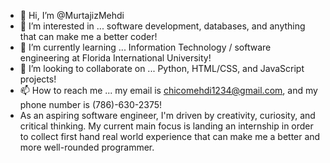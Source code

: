 - 👋 Hi, I’m @MurtajizMehdi
- 👀 I’m interested in ... software development, databases, and anything that can make me a better coder!
- 🌱 I’m currently learning ... Information Technology / software engineering at Florida International University!
- 💞️ I’m looking to collaborate on ... Python, HTML/CSS, and JavaScript projects!
- 📫 How to reach me ... my email is chicomehdi1234@gmail.com, and my phone number is (786)-630-2375!
- As an aspiring software engineer, I'm driven by creativity, curiosity, and critical thinking. My current main focus is landing an internship in order to collect first hand real world experience that can make me a better and more well-rounded programmer. 

<!---
MurtajizMehdi/MurtajizMehdi is a ✨ special ✨ repository because its `README.md` (this file) appears on your GitHub profile.
You can click the Preview link to take a look at your changes.
--->
